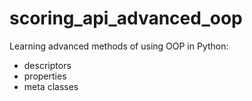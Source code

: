 # scoring_api_advanced_oop

Learning advanced methods of using OOP in Python:
- descriptors 
- properties 
- meta classes